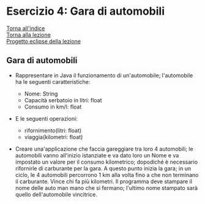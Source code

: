 # Esercizio 4: Gara di automobili   
[Torna all'indice](/README.md)  
[Torna alla lezione](/modulo-04/lezione-3.md)  
[Progetto eclipse della lezione](/modulo-04/eclipse/mod-04-lezione03/src)

## Gara di automobili

- Rappresentare in Java il funzionamento di un'automobile; l'automobile ha le seguenti caratteristiche: 
  - Nome: String
  - Capacità serbatoio in litri: float
  - Consumo in km/l: float  
- E le seguenti operazioni:
  - rifornimento(litri: float)
  - viaggia(kilometri: float)

- Creare una'applicazione che faccia gareggiare tra loro 4 automobili; le automobili vanno all'inizio istanziate e va dato loro un Nome e va impostato un valore per il consumo kilometrico; dopodiché è necessario rifornirle di carburante per la gara.
A questo punto inizia la gara; in un ciclo, le 4 automobili percorrono 1 km alla volta fino a che non terminano il carburante. Vince chi fa più kilometri. Il programma deve stampare il nome delle auto man mano che si fermano; l'ultimo nome stampato sarà quello dell'automobile vincitrice.